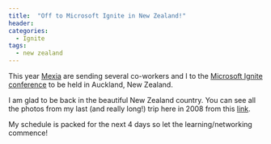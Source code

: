```yaml
---
title:  "Off to Microsoft Ignite in New Zealand!"
header:
categories: 
  - Ignite
tags:
  - new zealand
---
```


This year [Mexia](http://www.mexia.com.au) are sending several co-workers and I to the [Microsoft Ignite conference](https://msignite.nz) to be held in Auckland, New Zealand.

I am glad to be back in the beautiful New Zealand country. You can see all the photos from my last (and really long!) trip here in 2008 from this [link](http://photos.mattcorr.com/New-Zealand).

My schedule is packed for the next 4 days so let the learning/networking commence!